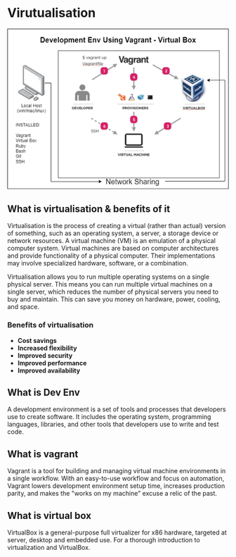 # Virutualisation

![VM](images/vmSetup.png)

## What is virtualisation & benefits of it

Virtualisation is the process of creating a virtual (rather than actual) version of something, such as an operating system, a server, a storage device or network resources. A virtual machine (VM) is an emulation of a physical computer system. Virtual machines are based on computer architectures and provide functionality of a physical computer. Their implementations may involve specialized hardware, software, or a combination.

Virtualisation allows you to run multiple operating systems on a single physical server. This means you can run multiple virtual machines on a single server, which reduces the number of physical servers you need to buy and maintain. This can save you money on hardware, power, cooling, and space.

### Benefits of virtualisation

- **Cost savings**
- **Increased flexibility**
- **Improved security**
- **Improved performance**
- **Improved availability**

## What is Dev Env

A development environment is a set of tools and processes that developers use to create software. It includes the operating system, programming languages, libraries, and other tools that developers use to write and test code.

## What is vagrant

Vagrant is a tool for building and managing virtual machine environments in a single workflow. With an easy-to-use workflow and focus on automation, Vagrant lowers development environment setup time, increases production parity, and makes the "works on my machine" excuse a relic of the past.

## What is virtual box

VirtualBox is a general-purpose full virtualizer for x86 hardware, targeted at server, desktop and embedded use. For a thorough introduction to virtualization and VirtualBox.
